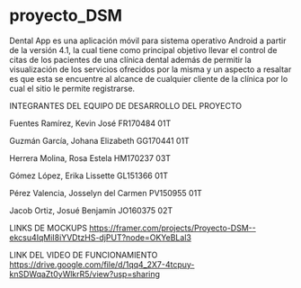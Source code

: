# proyecto_DSM

Dental App es una aplicación móvil para sistema operativo Android a partir de la versión 4.1, la cual tiene como principal objetivo llevar el control de citas de los pacientes de una clínica dental además de permitir la visualización de los servicios ofrecidos por la misma y un aspecto a resaltar es que esta se encuentre al alcance de cualquier cliente de la clínica por lo cual el sitio le permite registrarse. 

INTEGRANTES DEL EQUIPO DE DESARROLLO  DEL PROYECTO

Fuentes Ramírez, Kevin José FR170484  01T  

Guzmán García, Johana Elizabeth GG170441 01T 

Herrera Molina, Rosa Estela HM170237 03T 

Gómez López, Erika Lissette GL151366 01T 

Pérez Valencia, Josselyn del Carmen PV150955 01T 

Jacob Ortiz, Josué Benjamín JO160375 02T


LINKS DE MOCKUPS
https://framer.com/projects/Proyecto-DSM--ekcsu4IqMiI8iYVDtzHS-djPUT?node=OKYeBLal3



LINK DEL VIDEO DE FUNCIONAMIENTO
https://drive.google.com/file/d/1qq4_2X7-4tcpuy-knSDWqaZt0yWlkrR5/view?usp=sharing
